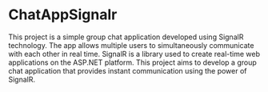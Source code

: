 # ChatAppSignalr

This project is a simple group chat application developed using SignalR technology. 
The app allows multiple users to simultaneously communicate with each other in real time. 
SignalR is a library used to create real-time web applications on the ASP.NET platform. 
This project aims to develop a group chat application that provides instant communication using the power of SignalR.
